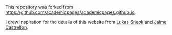 This repository was forked from https://github.com/academicpages/academicpages.github.io.

I drew inspiration for the details of this website from [Lukas Sneok](https://lukas-snoek.com/) and [Jaime Castrellon](https://jcastrel.github.io/).
